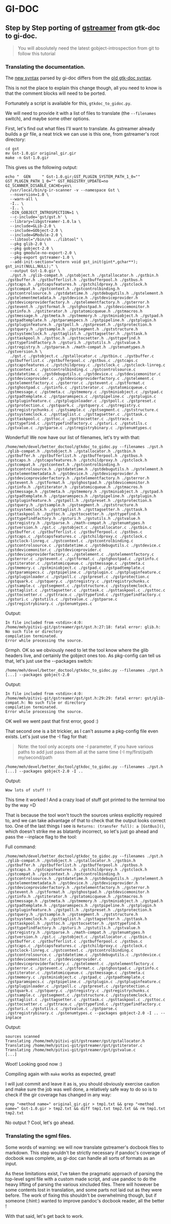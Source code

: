 # GI-DOC

## Step by Step porting of [gstreamer](http://gstreamer.freedesktop.org/) from gtk-doc to gi-doc.

> You will absolutely need the latest gobject-introspection from git to follow this tutorial

### Translating the documentation.

The [new syntax](syntax_summary.markdown) parsed by gi-doc differs
from the [old gtk-doc syntax](https://wiki.gnome.org/Projects/GTK%2B/DocumentationSyntax/Markdown).

This is not the place to explain this change though, all you need to know is that the comment blocks
will need to be ported.

Fortunately a script is available for this, `gtkdoc_to_gidoc.py`.

We will need to provide it with a list of files to translate (the `--filenames` switch), and maybe
some other options.

First, let's find out what files I'll want to translate. As gstreamer already builds a gir file,
a neat trick we can use is this one, from gstreamer's root directory:

```shell
cd gst
mv Gst-1.0.gir original_gir.gir
make -n Gst-1.0.gir
```

This gives us the following output:

```
echo "  GEN     " Gst-1.0.gir;GST_PLUGIN_SYSTEM_PATH_1_0="" GST_PLUGIN_PATH_1_0="" GST_REGISTRY_UPDATE=no GI_SCANNER_DISABLE_CACHE=yes\
  /usr/local/bin/g-ir-scanner -v --namespace Gst \
  --nsversion=1.0 \
  --warn-all \
  -I.. \
  -I.. \
  -DIN_GOBJECT_INTROSPECTION=1 \
  --c-include='gst/gst.h' \
  --library=libgstreamer-1.0.la \
  --include=GLib-2.0 \
  --include=GObject-2.0 \
  --include=GModule-2.0 \
  --libtool="/bin/sh ../libtool" \
  --pkg glib-2.0 \
  --pkg gobject-2.0 \
  --pkg gmodule-no-export-2.0 \
  --pkg-export gstreamer-1.0 \
  --add-init-section="extern void gst_init(gint*,gchar**); gst_init(NULL,NULL);" \
  --output Gst-1.0.gir \
  ./gst.h ./glib-compat.h ./gstobject.h ./gstallocator.h ./gstbin.h ./gstbuffer.h ./gstbufferlist.h ./gstbufferpool.h ./gstbus.h ./gstcaps.h ./gstcapsfeatures.h ./gstchildproxy.h ./gstclock.h ./gstcompat.h ./gstcontext.h ./gstcontrolbinding.h ./gstcontrolsource.h ./gstdatetime.h ./gstdebugutils.h ./gstelement.h ./gstelementmetadata.h ./gstdevice.h ./gstdeviceprovider.h ./gstdeviceproviderfactory.h ./gstelementfactory.h ./gsterror.h ./gstevent.h ./gstformat.h ./gstghostpad.h ./gstdevicemonitor.h ./gstinfo.h ./gstiterator.h ./gstatomicqueue.h ./gstmacros.h ./gstmessage.h ./gstmeta.h ./gstmemory.h ./gstminiobject.h ./gstpad.h ./gstpadtemplate.h ./gstparamspecs.h ./gstpipeline.h ./gstplugin.h ./gstpluginfeature.h ./gstpoll.h ./gstpreset.h ./gstprotection.h ./gstquery.h ./gstsample.h ./gstsegment.h ./gststructure.h ./gstsystemclock.h ./gsttaglist.h ./gsttagsetter.h ./gsttask.h ./gsttaskpool.h ./gsttoc.h ./gsttocsetter.h ./gsttypefind.h ./gsttypefindfactory.h ./gsturi.h ./gstutils.h ./gstvalue.h ./gstregistry.h ./gstparse.h ./math-compat.h ./gstenumtypes.h ./gstversion.h \
  ./gst.c ./gstobject.c ./gstallocator.c ./gstbin.c ./gstbuffer.c ./gstbufferlist.c ./gstbufferpool.c ./gstbus.c ./gstcaps.c ./gstcapsfeatures.c ./gstchildproxy.c ./gstclock.c ./gstclock-linreg.c ./gstcontext.c ./gstcontrolbinding.c ./gstcontrolsource.c ./gstdatetime.c ./gstdebugutils.c ./gstdevice.c ./gstdevicemonitor.c ./gstdeviceprovider.c ./gstdeviceproviderfactory.c ./gstelement.c ./gstelementfactory.c ./gsterror.c ./gstevent.c ./gstformat.c ./gstghostpad.c ./gstinfo.c ./gstiterator.c ./gstatomicqueue.c ./gstmessage.c ./gstmeta.c ./gstmemory.c ./gstminiobject.c ./gstpad.c ./gstpadtemplate.c ./gstparamspecs.c ./gstpipeline.c ./gstplugin.c ./gstpluginfeature.c ./gstpluginloader.c ./gstpoll.c ./gstpreset.c ./gstprotection.c ./gstquark.c ./gstquery.c ./gstregistry.c ./gstregistrychunks.c ./gstsample.c ./gstsegment.c ./gststructure.c ./gstsystemclock.c ./gsttaglist.c ./gsttagsetter.c ./gsttask.c ./gsttaskpool.c ./gsttoc.c ./gsttocsetter.c ./gsttrace.c ./gsttypefind.c ./gsttypefindfactory.c ./gsturi.c ./gstutils.c ./gstvalue.c ./gstparse.c ./gstregistrybinary.c ./gstenumtypes.c
```

Wonderful! We now have our list of filenames, let's try with that:

```shell
/home/meh/devel/better_doctool/gtkdoc_to_gidoc.py --filenames ./gst.h ./glib-compat.h ./gstobject.h ./gstallocator.h ./gstbin.h ./gstbuffer.h ./gstbufferlist.h ./gstbufferpool.h ./gstbus.h ./gstcaps.h ./gstcapsfeatures.h ./gstchildproxy.h ./gstclock.h ./gstcompat.h ./gstcontext.h ./gstcontrolbinding.h ./gstcontrolsource.h ./gstdatetime.h ./gstdebugutils.h ./gstelement.h ./gstelementmetadata.h ./gstdevice.h ./gstdeviceprovider.h ./gstdeviceproviderfactory.h ./gstelementfactory.h ./gsterror.h ./gstevent.h ./gstformat.h ./gstghostpad.h ./gstdevicemonitor.h ./gstinfo.h ./gstiterator.h ./gstatomicqueue.h ./gstmacros.h ./gstmessage.h ./gstmeta.h ./gstmemory.h ./gstminiobject.h ./gstpad.h ./gstpadtemplate.h ./gstparamspecs.h ./gstpipeline.h ./gstplugin.h ./gstpluginfeature.h ./gstpoll.h ./gstpreset.h ./gstprotection.h ./gstquery.h ./gstsample.h ./gstsegment.h ./gststructure.h ./gstsystemclock.h ./gsttaglist.h ./gsttagsetter.h ./gsttask.h ./gsttaskpool.h ./gsttoc.h ./gsttocsetter.h ./gsttypefind.h ./gsttypefindfactory.h ./gsturi.h ./gstutils.h ./gstvalue.h ./gstregistry.h ./gstparse.h ./math-compat.h ./gstenumtypes.h ./gstversion.h ./gst.c ./gstobject.c ./gstallocator.c ./gstbin.c ./gstbuffer.c ./gstbufferlist.c ./gstbufferpool.c ./gstbus.c ./gstcaps.c ./gstcapsfeatures.c ./gstchildproxy.c ./gstclock.c ./gstclock-linreg.c ./gstcontext.c ./gstcontrolbinding.c ./gstcontrolsource.c ./gstdatetime.c ./gstdebugutils.c ./gstdevice.c ./gstdevicemonitor.c ./gstdeviceprovider.c ./gstdeviceproviderfactory.c ./gstelement.c ./gstelementfactory.c ./gsterror.c ./gstevent.c ./gstformat.c ./gstghostpad.c ./gstinfo.c ./gstiterator.c ./gstatomicqueue.c ./gstmessage.c ./gstmeta.c ./gstmemory.c ./gstminiobject.c ./gstpad.c ./gstpadtemplate.c ./gstparamspecs.c ./gstpipeline.c ./gstplugin.c ./gstpluginfeature.c ./gstpluginloader.c ./gstpoll.c ./gstpreset.c ./gstprotection.c ./gstquark.c ./gstquery.c ./gstregistry.c ./gstregistrychunks.c ./gstsample.c ./gstsegment.c ./gststructure.c ./gstsystemclock.c ./gsttaglist.c ./gsttagsetter.c ./gsttask.c ./gsttaskpool.c ./gsttoc.c ./gsttocsetter.c ./gsttrace.c ./gsttypefind.c ./gsttypefindfactory.c ./gsturi.c ./gstutils.c ./gstvalue.c ./gstparse.c ./gstregistrybinary.c ./gstenumtypes.c
```

Output:

```
In file included from <stdin>:4:0:
/home/meh/pitivi-git/gstreamer/gst/gst.h:27:18: fatal error: glib.h: No such file or directory
compilation terminated.
Error while processing the source.
```

Grmph. OK so we obviously need to let the tool know where the glib headers live, and certainly the gobject ones too.
As pkg-config can tell us that, let's just use the --packages switch:

```shell
/home/meh/devel/better_doctool/gtkdoc_to_gidoc.py --filenames ./gst.h [...] --packages gobject-2.0
```

Output:

```
In file included from <stdin>:4:0:
/home/meh/pitivi-git/gstreamer/gst/gst.h:29:29: fatal error: gst/glib-compat.h: No such file or directory
compilation terminated.
Error while processing the source.
```

OK well we went past that first error, good :)

That second one is a bit trickier, as I can't assume a pkg-config file even exists.
Let's just use the -I flag for that:

> Note: the tool only accepts one -I parameter, if you have various paths to add just pass them all at the same
> time (-I my/first/path my/second/path

```shell
/home/meh/devel/better_doctool/gtkdoc_to_gidoc.py --filenames ./gst.h [...] --packages gobject-2.0 -I ..
```

Output:

```
Wow lots of stuff !!
```

This time it worked ! And a crazy load of stuff got printed to the terminal too by the way =D

That is because the tool won't touch the sources unless explicitly required to, and we can take
advantage of that to check that the output looks correct too. One of the last things I see is
`Returns: (transfer full): a [GstBus]()`, which doesn't strike me as blatantly incorrect, so let's
just go ahead and pass the --inplace flag to the tool:

Full command:

```shell
/home/meh/devel/better_doctool/gtkdoc_to_gidoc.py --filenames ./gst.h ./glib-compat.h ./gstobject.h ./gstallocator.h ./gstbin.h ./gstbuffer.h ./gstbufferlist.h ./gstbufferpool.h ./gstbus.h ./gstcaps.h ./gstcapsfeatures.h ./gstchildproxy.h ./gstclock.h ./gstcompat.h ./gstcontext.h ./gstcontrolbinding.h ./gstcontrolsource.h ./gstdatetime.h ./gstdebugutils.h ./gstelement.h ./gstelementmetadata.h ./gstdevice.h ./gstdeviceprovider.h ./gstdeviceproviderfactory.h ./gstelementfactory.h ./gsterror.h ./gstevent.h ./gstformat.h ./gstghostpad.h ./gstdevicemonitor.h ./gstinfo.h ./gstiterator.h ./gstatomicqueue.h ./gstmacros.h ./gstmessage.h ./gstmeta.h ./gstmemory.h ./gstminiobject.h ./gstpad.h ./gstpadtemplate.h ./gstparamspecs.h ./gstpipeline.h ./gstplugin.h ./gstpluginfeature.h ./gstpoll.h ./gstpreset.h ./gstprotection.h ./gstquery.h ./gstsample.h ./gstsegment.h ./gststructure.h ./gstsystemclock.h ./gsttaglist.h ./gsttagsetter.h ./gsttask.h ./gsttaskpool.h ./gsttoc.h ./gsttocsetter.h ./gsttypefind.h ./gsttypefindfactory.h ./gsturi.h ./gstutils.h ./gstvalue.h ./gstregistry.h ./gstparse.h ./math-compat.h ./gstenumtypes.h ./gstversion.h ./gst.c ./gstobject.c ./gstallocator.c ./gstbin.c ./gstbuffer.c ./gstbufferlist.c ./gstbufferpool.c ./gstbus.c ./gstcaps.c ./gstcapsfeatures.c ./gstchildproxy.c ./gstclock.c ./gstclock-linreg.c ./gstcontext.c ./gstcontrolbinding.c ./gstcontrolsource.c ./gstdatetime.c ./gstdebugutils.c ./gstdevice.c ./gstdevicemonitor.c ./gstdeviceprovider.c ./gstdeviceproviderfactory.c ./gstelement.c ./gstelementfactory.c ./gsterror.c ./gstevent.c ./gstformat.c ./gstghostpad.c ./gstinfo.c ./gstiterator.c ./gstatomicqueue.c ./gstmessage.c ./gstmeta.c ./gstmemory.c ./gstminiobject.c ./gstpad.c ./gstpadtemplate.c ./gstparamspecs.c ./gstpipeline.c ./gstplugin.c ./gstpluginfeature.c ./gstpluginloader.c ./gstpoll.c ./gstpreset.c ./gstprotection.c ./gstquark.c ./gstquery.c ./gstregistry.c ./gstregistrychunks.c ./gstsample.c ./gstsegment.c ./gststructure.c ./gstsystemclock.c ./gsttaglist.c ./gsttagsetter.c ./gsttask.c ./gsttaskpool.c ./gsttoc.c ./gsttocsetter.c ./gsttrace.c ./gsttypefind.c ./gsttypefindfactory.c ./gsturi.c ./gstutils.c ./gstvalue.c ./gstparse.c ./gstregistrybinary.c ./gstenumtypes.c --packages gobject-2.0 -I .. --inplace
```

Output:

```
sources scanned
Translating /home/meh/pitivi-git/gstreamer/gst/gstallocator.h
Translating /home/meh/pitivi-git/gstreamer/gst/gstiterator.c
Translating /home/meh/pitivi-git/gstreamer/gst/gstvalue.c
[...]
```

Woot! Looking good now :)

Compiling again with `make` works as expected, great!

I will just commit and leave it as is, you should obviously exercise caution and make sure the job was well done,
a relatively safe way to do so  is to check if the gir coverage has changed in any way:

```shell
grep "<method name=" original_gir.gir > tmp1.txt && grep "<method name=" Gst-1.0.gir > tmp2.txt && diff tmp1.txt tmp2.txt && rm tmp1.txt tmp2.txt
```

No output ? Cool, let's go ahead.

### Translating the sgml files.

Some words of warning: we will now translate gstreamer's docbook files to markdown. This step wouldn't be strictly necessary if pandoc's
coverage of docbook was complete, as gi-doc can handle all sorts of formats as an input.

As these limitations exist, I've taken the pragmatic approach of parsing the top-level sgml file with a custom made script, and use pandoc
to do the heavy lifting of parsing the various xincluded files. There will however be some contents lost in translation, and some parts
not laid out as they were before. The work of fixing this shouldn't be overwhelming though, but if someone (:hint:) wanted to improve
pandoc's docbook reader, all the better !

With that said, let's get back to work.


